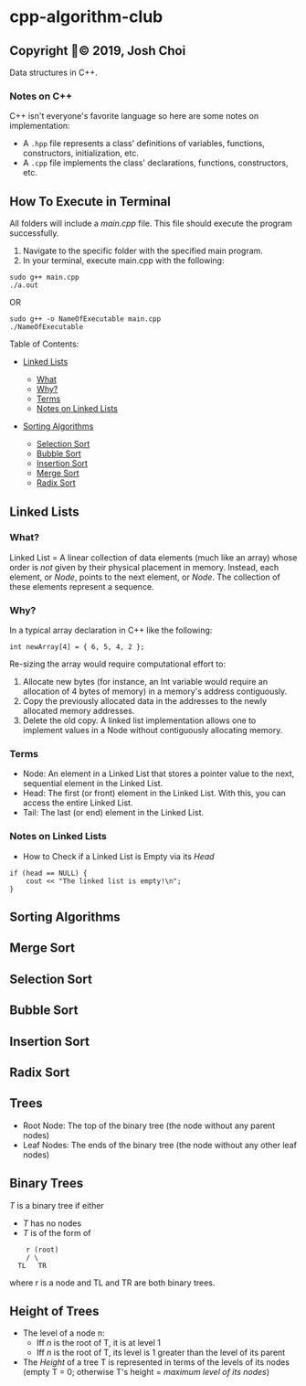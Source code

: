 # cpp-algorithm-club
## Copyright © 2019, Josh Choi
Data structures in C++.

### Notes on C++
C++ isn't everyone's favorite language so here are some notes on implementation:
- A ```.hpp``` file represents a class' definitions of variables, functions, constructors, initialization, etc.
- A ```.cpp``` file implements the class' declarations, functions, constructors, etc.  

## How To Execute in Terminal
All folders will include a _*main.cpp*_ file. This file should execute the program successfully.
1. Navigate to the specific folder with the specified main program.
2. In your terminal, execute main.cpp with the following:
```
sudo g++ main.cpp
./a.out
```
OR
```
sudo g++ -o NameOfExecutable main.cpp
./NameOfExecutable
```

Table of Contents:
- [Linked Lists](#Linked-Lists)
    - [What](#What)
    - [Why?](#Why?)
    - [Terms](#Terms)
    - [Notes on Linked Lists](#-Notes-on-Linked-Lists)
    
- [Sorting Algorithms](#Sorting-Algorithms)
    - [Selection Sort](#Selection-Sort)
    - [Bubble Sort](#Bubble-Sort)
    - [Insertion Sort](#Insertion-Sort)
    - [Merge Sort](#Merge-Sort)
    - [Radix Sort](#Radix-Sort)


## Linked Lists
### What?
Linked List = A linear collection of data elements (much like an array) whose order is *not* given by their physical placement in memory. Instead, each element, or _*Node*_, points to the next element, or _*Node*_. The collection of these elements represent a sequence.
### Why?
In a typical array declaration in C++ like the following:
```
int newArray[4] = { 6, 5, 4, 2 };
```
Re-sizing the array would require computational effort to: 
1. Allocate new bytes (for instance, an Int variable would require an allocation of 4 bytes of memory) in a memory's address contiguously.
2. Copy the previously allocated data in the addresses to the newly allocated memory addresses.
3. Delete the old copy.
A linked list implementation allows one to implement values in a Node without contiguously allocating memory.

### Terms
- Node: An element in a Linked List that stores a pointer value to the next, sequential element in the Linked List.
- Head: The first (or front) element in the Linked List. With this, you can access the entire Linked List.
- Tail: The last (or end) element in the Linked List. 

### Notes on Linked Lists
- How to Check if a Linked List is Empty via its _*Head*_
```
if (head == NULL) {
    cout << "The linked list is empty!\n";
}
```





## Sorting Algorithms
## Merge Sort
## Selection Sort
## Bubble Sort
## Insertion Sort
## Radix Sort





## Trees
- Root Node: The top of the binary tree (the node without any parent nodes)
- Leaf Nodes: The ends of the binary tree (the node without any other leaf nodes)
## Binary Trees
_*T*_ is a binary tree if either
- _*T*_ has no nodes
- _*T*_ is of the form of
```
    r (root)
    / \
  TL   TR
```
where r is a node and TL and TR are both binary trees.

## Height of Trees
- The level of a node n:
    - Iff _*n*_ is the root of T, it is at level 1
    - Iff _*n*_ is the root of T, its level is 1 greater than the level of its parent
- The _*Height*_ of a tree T is represented in terms of the levels of its nodes (empty T = 0; otherwise T's height = _maximum level of its nodes_)

